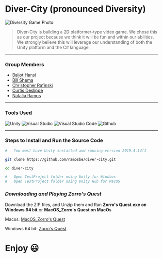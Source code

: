 # Diver-City (pronounced Diversity)
![Diversity Game Photo](https://github.com/ramosbe/diver-city/blob/master/img/divercity-game.png)
> Diver-City is building a 2D platformer-type video game. We chose this as our
> project because we think it will be fun and within our abilities. We strongly believe this will
> leverage our understanding of both the Unity platform and the C# language.
---
### Group Members
* [Baljot Hansi](https://github.com/bhansi) 
* [Bill Shema](https://github.com/nohack11)
* [Christopher Rafinski](https://github.com/brofinski)
* [Curtis Deslippe](https://github.com/cursit2)
* [Natalia Ramos](https://github.com/ramosbe)

---

### Tools Used 
![Unity](https://github.com/ramosbe/diver-city/blob/master/img/iconfinder_Unity.png "Unity")
![Visual Studio](https://github.com/ramosbe/diver-city/blob/master/img/iconfinder_Visual_Studio.png "Visual Studio")
![Visual Studio Code](https://github.com/ramosbe/diver-city/blob/master/img/iconfinder_Visual_Code.png "Visual Studio Code")
![Github](https://github.com/ramosbe/diver-city/blob/master/img/iconfinder_github.png "Github")

---

### Steps to Install and Run the Source Code

```bash
#   You must have Unity installed and running version 2019.4.14f1

git clone https://github.com/ramosbe/diver-city.git

cd diver-city

#   Open TestProject folder using Unity for Windows
#   Open TestProject folder using Unity Hub for MacOS
```
### ___Downloading and Playing Zorro's Quest___

 Download the ZIP files, and Unzip them and Run **Zorro's Quest.exe on Windows 64 bit** or  **MacOS_Zorro's Quest on MacOs**

 Macos: <a id="raw-url" href="https://github.com/ramosbe/diver-city/blob/master/MacOs_Zorro's%20Quest.zip">MacOS_Zorro's Quest</a>

 Windows 64 bit: <a id="raw-url" href="https://github.com/ramosbe/diver-city/blob/master/Zorro's%20Quest.zip">Zorro's Quest</a>

 # Enjoy :smiley: 